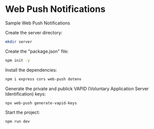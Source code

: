 # Web Push Notifications
Sample Web Push Notifications

Create the server directory:
```sh
mkdir server
```

Create the "package.json" file:
```sh
npm init -y
```

Install the dependencies:
```sh
npm i express cors web-push dotenv
```

Generate the private and publick VAPID (Voluntary Application Server Identification) keys:
```sh
npx web-push generate-vapid-keys
```

Start the project:
```sh
npm run dev
```
